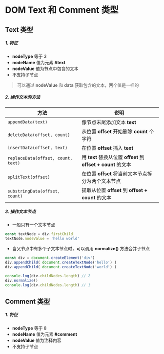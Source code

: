 # DOM Text 和 Comment 类型

## Text 类型

##### 1. 特征

- **nodeType** 等于 3
- **nodeName** 值为元素 **#text**
- **nodeValue** 值为节点中包含的文本
- 不支持子节点

> 可以通过 **nodeValue** 和 **data** 获取包含的文本，两个值是一样的

##### 2. 操作文本的方法

| 方法                               | 说明                                                         |
| ---------------------------------- | ------------------------------------------------------------ |
| `appendData(text)`                 | 像节点末尾添加文本 **text**                                  |
| `deleteData(offset, count)`        | 从位置 **offset** 开始删除 **count** 个字符                  |
| `insertData(offset, text)`         | 在位置 **offset** 插入 **text**                              |
| `replaceData(offset, count, text)` | 用 **text** 替换从位置 **offset** 到 **offset + count** 的文本 |
| `splitText(offset)`                | 在位置 **offset** 将当前文本节点拆分为两个文本节点           |
| `substringData(offset, count)`     | 提取从位置 **offset** 到 **offset + count** 的文本           |

##### 3. 操作文本节点

- 一般只有一个文本节点

```js
const textNode = div.firstChild
textNode.nodeValue = 'hello world'
```

- 当父节点中有多个子文本节点时，可以调用 **normalize()** 方法合并子节点

```js
const div = document.createElement('div')
div.appendChild( document.createTextNode('hello') )
div.appendChild( document.createTextNode('world') )

console.log(div.childNodes.length) // 2
div.normalize()
console.log(div.childNodes.length) // 1
```

## Comment 类型

##### 1. 特征

- **nodeType** 等于 8
- **nodeName** 值为元素 **#comment**
- **nodeValue** 值为注释内容
- 不支持子节点

